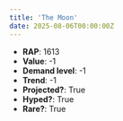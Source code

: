 ```yaml
---
title: 'The Moon'
date: 2025-08-06T00:00:00Z
---
```

- **RAP**: 1613
- **Value**: -1
- **Demand level**: -1
- **Trend**: -1
- **Projected?**: True
- **Hyped?**: True
- **Rare?**: True

